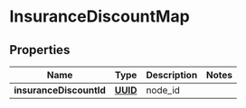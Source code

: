 
# InsuranceDiscountMap

## Properties
Name | Type | Description | Notes
------------ | ------------- | ------------- | -------------
**insuranceDiscountId** | [**UUID**](UUID.md) | node_id | 



